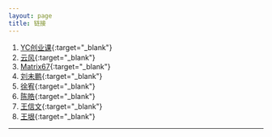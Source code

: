 ```yaml
---
layout: page
title: 链接
---
```


1. [YC创业课][0]{:target="_blank"}
2. [云风][1]{:target="_blank"}
3. [Matrix67][2]{:target="_blank"}
4. [刘未鹏][3]{:target="_blank"}
5. [徐宥][4]{:target="_blank"}
6. [陈皓][5]{:target="_blank"}
7. [王信文][6]{:target="_blank"}
8. [王垠][7]{:target="_blank"}


---
[0]: http://startupclass.club
[1]: http://blog.codingnow.com
[2]: http://www.matrix67.com/blog
[3]: http://mindhacks.cn
[4]: http://blog.youxu.info
[5]: http://coolshell.cn
[6]: http://www.verypig.com
[7]: http://www.yinwang.org



